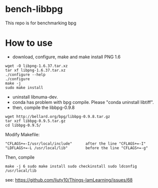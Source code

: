 # bench-libbpg

This repo is for benchmarking bpg

# How to use
- download, configure, make and make install PNG 1.6
```
wget -O libpng-1.6.37.tar.xz
tar xf libpng-1.6.37.tar.xz
./configure --help
./configure
make -j
sudo make install
```
- uninstall libnuma-dev.
- conda has problem with bpg compile. Please "conda uninstall libtiff".
- then, compile the libbpg-0.9.8
```
wget http://bellard.org/bpg/libbpg-0.9.8.tar.gz
tar xzf libbpg-0.9.5.tar.gz
cd libbpg-0.9.5/
```
Modify Makefile:
```
"CFLAGS+=-I/usr/local/include"      after the line "CFLAGS+=-I"
"LDFLAGS+=-L /usr/local/lib"        before the line "CFLAGS+=-g"
```
Then, compile
```
make -j 6 sudo make install sudo checkinstall sudo ldconfig /usr/local/lib
```
see: https://github.com/liuty10/Things-IamLearning/issues/68
